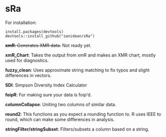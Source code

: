 # **sRa**

For installation: 
```{r}
install.packages(devtools)
devtools::install_github("zanidean/sRa")
```
~~**xmR**: Generates XMR data.~~ Not ready yet.

**xmR_Chart**: Takes the output from xmR and makes an XMR chart, mostly used for diagnostics.

**fuzzy_clean**: Uses approximate string matching to fix typos and slight differences in vectors.

**SDI**: Simpson Diversity Index Calculator

**foipR**: For making sure your data is foip'd.

**columnCollapse**: Uniting two columns of similar data.

**round2**: This functions as you expect a rounding function to. R uses IEEE to round, which can make some differences in analysis.

**stringFilter/stringSubset**: Filters/subsets a column based on a string.
